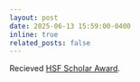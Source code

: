 ```yaml
---
layout: post
date: 2025-06-13 15:59:00-0400
inline: true
related_posts: false
---
```


Recieved [HSF Scholar Award](https://www.hsf.net/scholarship).

